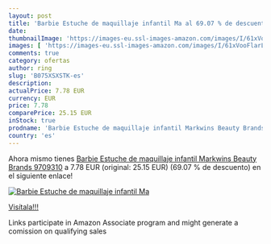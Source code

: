 ```yaml
---
layout: post
title: 'Barbie Estuche de maquillaje infantil Ma al 69.07 % de descuento'
date: 
thumbnailImage: 'https://images-eu.ssl-images-amazon.com/images/I/61xVooFlarL._SL200_.jpg'
images: [ 'https://images-eu.ssl-images-amazon.com/images/I/61xVooFlarL._SL200_.jpg' ]
comments: true
category: ofertas
author: ring
slug: 'B075XSXSTK-es'
description:
actualPrice: 7.78 EUR
currency: EUR
price: 7.78
comparePrice: 25.15 EUR
inStock: true
prodname: 'Barbie Estuche de maquillaje infantil Markwins Beauty Brands 9709310'
country: 'es'
---
```


Ahora mismo tienes [Barbie Estuche de maquillaje infantil Markwins Beauty Brands 9709310](https://www.amazon.es/dp/B075XSXSTK/?tag=tolees-21) a 7.78 EUR (original: 25.15 EUR) (69.07 %  de descuento) en el siguiente enlace!

[![Barbie Estuche de maquillaje infantil Ma](https://images-eu.ssl-images-amazon.com/images/I/61xVooFlarL._SL200_.jpg)](https://www.amazon.es/dp/B075XSXSTK/?tag=tolees-21)

[Visítala!!!](https://www.amazon.es/dp/B075XSXSTK/?tag=tolees-21)

Links participate in Amazon Associate program and might generate a comission on qualifying sales

